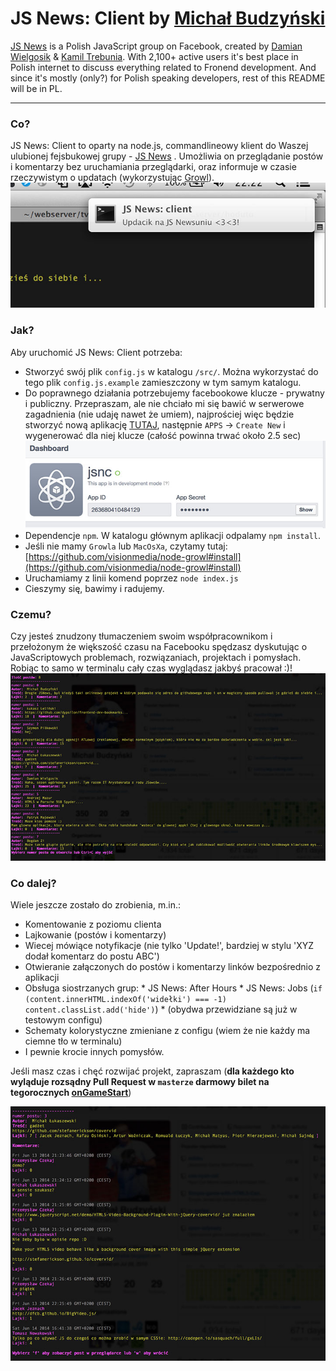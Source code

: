 JS News: Client by [Michał Budzyński](https://github.com/michalbe)
=============

[JS News](https://www.facebook.com/groups/217169631654737/) is a Polish JavaScript group on Facebook, created by [Damian Wielgosik](https://twitter.com/varjs) & [Kamil Trebunia](https://twitter.com/KamilTrebunia). With 2,100+ active users it's best place in Polish internet to discuss everything related to Fronend development. And since it's mostly (only?) for Polish speaking developers, rest of this README will be in PL.

---
### Co? ###
JS News: Client to oparty na node.js, commandlineowy klient do Waszej ulubionej fejsbukowej grupy - [JS News](https://www.facebook.com/groups/217169631654737/) . Umożliwia on przeglądanie postów i komentarzy bez uruchamiania przeglądarki, oraz informuje w czasie rzeczywistym o updatach (wykorzystując [Growl](http://growl.info/)).
![Growl notification](static/jsnewsgrowl.jpg)

### Jak? ###
Aby uruchomić JS News: Client potrzeba:
  *  Stworzyć swój plik `config.js` w katalogu `/src/`. Można wykorzystać do tego plik `config.js.example` zamieszczony w tym samym katalogu.
  *  Do poprawnego działania potrzebujemy facebookowe klucze - prywatny i publiczny. Przepraszam, ale nie chciało mi się bawić w serwerowe zagadnienia (nie udaję nawet że umiem), najprościej więc będzie stworzyć nową aplikację [TUTAJ](https://developers.facebook.com/), następnie `APPS` -> `Create New` i wygenerować dla niej klucze (całość powinna trwać około 2.5 sec)
  ![Facebookowe klucze](static/keys.jpg)
  *  Dependencje `npm`. W katalogu głównym aplikacji odpalamy `npm install`.
  *  Jeśli nie mamy `Growla` lub `MacOsXa`, czytamy tutaj: [https://github.com/visionmedia/node-growl#install](https://github.com/visionmedia/node-growl#install)
  *  Uruchamiamy z linii komend poprzez `node index.js`
  *  Cieszymy się, bawimy i radujemy.

### Czemu? ###
Czy jesteś znudzony tłumaczeniem swoim współpracownikom i przełożonym że większość czasu na Facebooku spędzasz dyskutując o JavaScriptowych problemach, rozwiązaniach, projektach i pomysłach. Robiąc to samo w terminalu cały czas wyglądasz jakbyś pracował :)!
![lista tematów](static/jsnewslista.jpg)

### Co dalej? ###
Wiele jeszcze zostało do zrobienia, m.in.:
  *  Komentowanie z poziomu clienta
  *  Lajkowanie (postów i komentarzy)
  *  Wiecej mówiące notyfikacje (nie tylko 'Update!', bardziej w stylu 'XYZ dodał komentarz do postu ABC')
  *  Otwieranie załączonych do postów i komentarzy linków bezpośrednio z aplikacji
  *  Obsługa siostrzanych grup:
    * JS News: After Hours
    * JS News: Jobs (`if (content.innerHTML.indexOf('widełki') === -1) content.classList.add('hide')`)
    * (obydwa przewidziane są już w testowym configu)
  *  Schematy kolorystyczne zmieniane z configu (wiem że nie każdy ma ciemne tło w terminalu)
  *  I pewnie krocie innych pomysłów.

Jeśli masz czas i chęć rozwijać projekt, zapraszam (**dla każdego kto wyląduje rozsądny Pull Request w `masterze` darmowy bilet na tegorocznych [onGameStart](http://onGameStart)**)

![Szczegóły postu](static/jsnews-detail.jpg)
